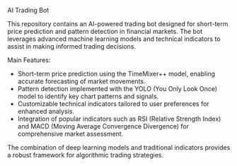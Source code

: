 AI Trading Bot

This repository contains an AI-powered trading bot designed for short-term price prediction and pattern detection in financial markets. 
The bot leverages advanced machine learning models and technical indicators to assist in making informed trading decisions.

Main Features:
- Short-term price prediction using the TimeMixer++ model, enabling accurate forecasting of market movements.
- Pattern detection implemented with the YOLO (You Only Look Once) model to identify key chart patterns and signals.
- Customizable technical indicators tailored to user preferences for enhanced analysis.
- Integration of popular indicators such as RSI (Relative Strength Index) and MACD (Moving Average Convergence Divergence) for comprehensive market assessment.

The combination of deep learning models and traditional indicators provides a robust framework for algorithmic trading strategies. 
